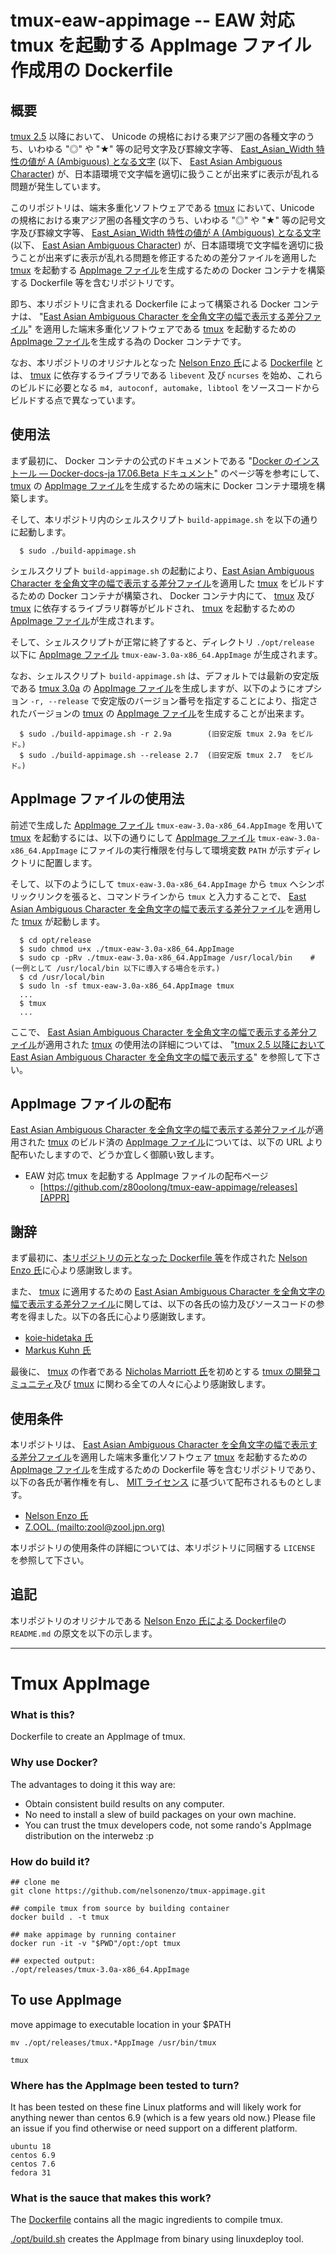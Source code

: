# tmux-eaw-appimage -- EAW 対応 tmux を起動する AppImage ファイル作成用の Dockerfile

## 概要

[tmux 2.5][TMUX] 以降において、 Unicode の規格における東アジア圏の各種文字のうち、いわゆる "◎" や "★" 等の記号文字及び罫線文字等、 [East_Asian_Width 特性の値が A (Ambiguous) となる文字][EAWA] (以下、 [East Asian Ambiguous Character][EAWA]) が、日本語環境で文字幅を適切に扱うことが出来ずに表示が乱れる問題が発生しています。

このリポジトリは、端末多重化ソフトウェアである [tmux][TMUX] において、Unicode の規格における東アジア圏の各種文字のうち、いわゆる "◎" や "★" 等の記号文字及び罫線文字等、 [East_Asian_Width 特性の値が A (Ambiguous) となる文字][EAWA] (以下、 [East Asian Ambiguous Character][EAWA]) が、日本語環境で文字幅を適切に扱うことが出来ずに表示が乱れる問題を修正するための差分ファイルを適用した [tmux][TMUX] を起動する [AppImage ファイル][APPI]を生成するための Docker コンテナを構築する Dockerfile 等を含むリポジトリです。

即ち、本リポジトリに含まれる Dockerfile によって構築される Docker コンテナは、 "[East Asian Ambiguous Character を全角文字の幅で表示する差分ファイル][GST1]" を適用した端末多重化ソフトウェアである [tmux][TMUX] を起動するための [AppImage ファイル][APPI]を生成する為の Docker コンテナです。

なお、本リポジトリのオリジナルとなった [Nelson Enzo 氏][NELS]による [Dockerfile][TAPP] とは、 [tmux][TMUX] に依存するライブラリである ```libevent``` 及び ```ncurses``` を始め、これらのビルドに必要となる ```m4, autoconf, automake, libtool``` をソースコードからビルドする点で異なっています。

## 使用法

まず最初に、 Docker コンテナの公式のドキュメントである "[Docker のインストール — Docker-docs-ja 17.06.Beta ドキュメント][DCK1]" のページ等を参考にして、 [tmux][TMUX] の [AppImage ファイル][APPI]を生成するための端末に Docker コンテナ環境を構築します。

そして、本リポジトリ内のシェルスクリプト ```build-appimage.sh``` を以下の通りに起動します。

```
  $ sudo ./build-appimage.sh
```

シェルスクリプト ```build-appimage.sh``` の起動により、[East Asian Ambiguous Character を全角文字の幅で表示する差分ファイル][GST1]を適用した [tmux][TMUX] をビルドするための Docker コンテナが構築され、 Docker コンテナ内にて、 [tmux][TMUX] 及び [tmux][TMUX] に依存するライブラリ群等がビルドされ、 [tmux][TMUX] を起動するための [AppImage ファイル][APPI]が生成されます。

そして、シェルスクリプトが正常に終了すると、ディレクトリ ```./opt/release``` 以下に [AppImage ファイル][APPI] ```tmux-eaw-3.0a-x86_64.AppImage``` が生成されます。

なお、シェルスクリプト ```build-appimage.sh``` は、デフォルトでは最新の安定版である [tmux 3.0a][TMUX] の [AppImage ファイル][APPI]を生成しますが、以下のようにオプション ```-r, --release``` で安定版のバージョン番号を指定することにより、指定されたバージョンの [tmux][TMUX] の [AppImage ファイル][APPI]を生成することが出来ます。

```
  $ sudo ./build-appimage.sh -r 2.9a        (旧安定版 tmux 2.9a をビルド。)
  $ sudo ./build-appimage.sh --release 2.7  (旧安定版 tmux 2.7  をビルド。)
```

## AppImage ファイルの使用法

前述で生成した [AppImage ファイル][APPI] ```tmux-eaw-3.0a-x86_64.AppImage``` を用いて [tmux][TMUX] を起動するには、以下の通りにして  [AppImage ファイル][APPI] ```tmux-eaw-3.0a-x86_64.AppImage``` にファイルの実行権限を付与して環境変数 ```PATH``` が示すディレクトリに配置します。

そして、以下のようにして ```tmux-eaw-3.0a-x86_64.AppImage``` から ```tmux``` へシンボリックリンクを張ると、コマンドラインから ```tmux``` と入力することで、 [East Asian Ambiguous Character を全角文字の幅で表示する差分ファイル][GST1]を適用した [tmux][TMUX] が起動します。

```
  $ cd opt/release
  $ sudo chmod u+x ./tmux-eaw-3.0a-x86_64.AppImage
  $ sudo cp -pRv ./tmux-eaw-3.0a-x86_64.AppImage /usr/local/bin    # (一例として /usr/local/bin 以下に導入する場合を示す。)
  $ cd /usr/local/bin
  $ sudo ln -sf tmux-eaw-3.0a-x86_64.AppImage tmux
  ...
  $ tmux
  ...
```

ここで、 [East Asian Ambiguous Character を全角文字の幅で表示する差分ファイル][GST1]が適用された [tmux][TMUX] の使用法の詳細については、 "[tmux 2.5 以降において East Asian Ambiguous Character を全角文字の幅で表示する][GST1]" を参照して下さい。

## AppImage ファイルの配布

[East Asian Ambiguous Character を全角文字の幅で表示する差分ファイル][GST1]が適用された [tmux][TMUX] のビルド済の [AppImage ファイル][APPI]については、以下の URL より配布いたしますので、どうか宜しく御願い致します。

- EAW 対応 tmux を起動する AppImage ファイルの配布ページ
    - [https://github.com/z80oolong/tmux-eaw-appimage/releases][APPR]

## 謝辞

まず最初に、[本リポジトリの元となった Dockerfile 等][TAPP]を作成された [Nelson Enzo 氏][NELS]に心より感謝致します。

また、 [tmux][TMUX] に適用するための [East Asian Ambiguous Character を全角文字の幅で表示する差分ファイル][GST1]に関しては、以下の各氏の協力及びソースコードの参考を得ました。以下の各氏に心より感謝致します。

- [koie-hidetaka 氏][KOIE]
- [Markus Kuhn 氏][DRMK]

最後に、 [tmux][TMUX] の作者である [Nicholas Marriott 氏][NICM]を初めとする [tmux の開発コミュニティ][TMUX]及び [tmux][TMUX] に関わる全ての人々に心より感謝致します。

## 使用条件

本リポジトリは、 [East Asian Ambiguous Character を全角文字の幅で表示する差分ファイル][GST1]を適用した端末多重化ソフトウェア [tmux][TMUX] を起動するための [AppImage ファイル][APPI]を生成するための Dockerfile 等を含むリポジトリであり、以下の各氏が著作権を有し、 [MIT ライセンス][MITL] に基づいて配布されるものとします。

- [Nelson Enzo 氏][NELS]
- [Z.OOL. (mailto:zool@zool.jpn.org)][ZOOL]

本リポジトリの使用条件の詳細については、本リポジトリに同梱する ```LICENSE``` を参照して下さい。

## 追記

本リポジトリのオリジナルである [Nelson Enzo 氏による Dockerfile][NELT]の ```README.md``` の原文を以下の示します。

----

# Tmux AppImage

### What is this?
Dockerfile to create an AppImage of tmux.

### Why use Docker?
The advantages to doing it this way are:
- Obtain consistent build results on any computer.
- No need to install a slew of build packages on your own machine.
- You can trust the tmux developers code, not some rando's AppImage distribution on the interwebz :p

### How do build it?
```
## clone me
git clone https://github.com/nelsonenzo/tmux-appimage.git

## compile tmux from source by building container
docker build . -t tmux

## make appimage by running container
docker run -it -v "$PWD"/opt:/opt tmux

## expected output:
./opt/releases/tmux-3.0a-x86_64.AppImage
```


## To use AppImage
move appimage to executable location in your $PATH
```
mv ./opt/releases/tmux.*AppImage /usr/bin/tmux

tmux
```

### Where has the AppImage been tested to turn?
It has been tested on these fine Linux platforms and will likely work for anything newer than centos 6.9 (which is a few years old now.) Please file an issue if you find otherwise or need support on a different platform.
```
ubuntu 18
centos 6.9
centos 7.6
fedora 31
```

### What is the sauce that makes this work?
The [Dockerfile](Dockerfile) contains all the magic ingredients to compile tmux.

[./opt/build.sh](opt/build.sh) creates the AppImage from binary using linuxdeploy tool.

<!-- 外部リンク一覧 -->

[APPI]:https://appimage.org/
[TMUX]:http://tmux.github.io/
[EAWA]:http://www.unicode.org/reports/tr11/#Ambiguous
[TAPP]:https://github.com/nelsonenzo/tmux-appimage
[TMRP]:https://github.com/tmux/tmux.git
[GST1]:https://github.com/z80oolong/tmux-eaw-fix
[APPR]:https://github.com/z80oolong/tmux-eaw-appimage/releases
[DCK1]:http://docs.docker.jp/engine/installation/
[NELS]:https://github.com/nelsonenzo
[NELT]:https://github.com/nelsonenzo/tmux-appimage
[KOIE]:https://github.com/koie
[DRMK]:http://www.cl.cam.ac.uk/~mgk25/
[NICM]:https://github.com/nicm
[ZOOL]:http://zool.jpn.org/
[MITL]:https://opensource.org/licenses/mit-license.php
